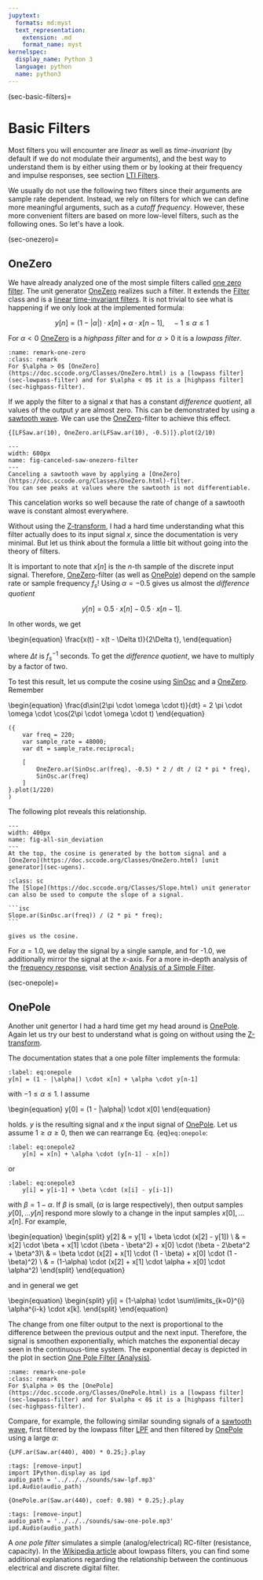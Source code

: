 ```yaml
---
jupytext:
  formats: md:myst
  text_representation:
    extension: .md
    format_name: myst
kernelspec:
  display_name: Python 3
  language: python
  name: python3
---
```


(sec-basic-filters)=
# Basic Filters

Most filters you will encounter are *linear* as well as *time-invariant* (by default if we do not modulate their arguments), and the best way to understand them is by either using them or by looking at their frequency and impulse responses, see section [LTI Filters](sec-lti-filters).

We usually do not use the following two filters since their arguments are sample rate dependent.
Instead, we rely on filters for which we can define more meaningful arguments, such as a *cutoff frequency*.
However, these more convenient filters are based on more low-level filters, such as the following ones.
So let's have a look.

(sec-onezero)=
## OneZero

We have already analyzed one of the most simple filters called [one zero filter](sec-one-zero-analysis).
The unit generator [OneZero](https://doc.sccode.org/Classes/OneZero.html) realizes such a filter.
It extends the [Filter](https://doc.sccode.org/Classes/Filter.html) class and is a [linear time-invariant filters](def-linear-time-invariant).
It is not trivial to see what is happening if we only look at the implemented formula:

$$y[n] = (1 - |\alpha|) \cdot x[n] + \alpha \cdot x[n-1], \quad -1 \leq \alpha \leq 1$$

For $\alpha < 0$ [OneZero](https://doc.sccode.org/Classes/OneZero.html) is a *highpass filter* and for $\alpha > 0$ it is a *lowpass filter*.

```{admonition} OneZero
:name: remark-one-zero
:class: remark
For $\alpha > 0$ [OneZero](https://doc.sccode.org/Classes/OneZero.html) is a [lowpass filter](sec-lowpass-filter) and for $\alpha < 0$ it is a [highpass filter](sec-highpass-filter).
```

If we apply the filter to a signal $x$ that has a constant *difference quotient*, all values of the output $y$ are almost zero.
This can be demonstrated by using a [sawtooth wave](sec-sawtooth-wave).
We can use the [OneZero](sec-onezero)-filter to achieve this effect.

```isc
{[LFSaw.ar(10), OneZero.ar(LFSaw.ar(10), -0.5)]}.plot(2/10)
```

```{figure} ../../../figs/sounddesign/filters/canceled-saw-onezero-filter.png
---
width: 600px
name: fig-canceled-saw-onezero-filter
---
Canceling a sawtooth wave by applying a [OneZero](https://doc.sccode.org/Classes/OneZero.html)-filter.
You can see peaks at values where the sawtooth is not differentiable.
```

This cancelation works so well because the rate of change of a sawtooth wave is constant almost everywhere.

Without using the [Z-transform](sec-z-transform), I had a hard time understanding what this filter actually does to its input signal $x$, since the documentation is very minimal.
But let us think about the formula a little bit without going into the theory of filters.

It is important to note that $x[n]$ is the $n$-th sample of the discrete input signal.
Therefore, [OneZero](https://doc.sccode.org/Classes/OneZero.html)-filter (as well as [OnePole](https://doc.sccode.org/Classes/OnePole.html)) depend on the sample rate or sample frequency $f_s$!
Using $\alpha = -0.5$ gives us almost the *difference quotient*

$$y[n] = 0.5 \cdot x[n] - 0.5 \cdot x[n-1].$$

In other words, we get

\begin{equation}
    \frac{x(t) - x(t - \Delta t)}{2\Delta t},
\end{equation}

where $\Delta t$ is $f_s^{-1}$ seconds.
To get the *difference quotient*, we have to multiply by a factor of two.

To test this result, let us compute the cosine using [SinOsc](https://doc.sccode.org/Classes/SinOsc.html) and a [OneZero](https://doc.sccode.org/Classes/OneZero.html).
Remember

\begin{equation}
    \frac{d\sin(2\pi \cdot \omega \cdot t)}{dt} = 2 \pi \cdot \omega \cdot \cos(2\pi \cdot \omega \cdot t) 
\end{equation}

```isc
({
    var freq = 220;
    var sample_rate = 48000;
    var dt = sample_rate.reciprocal;

    [
        OneZero.ar(SinOsc.ar(freq), -0.5) * 2 / dt / (2 * pi * freq), 
        SinOsc.ar(freq)
    ]
}.plot(1/220)
)
```

The following plot reveals this relationship.

```{figure} ../../../figs/sounddesign/filters/sin_deviation.png
---
width: 400px
name: fig-all-sin_deviation
---
At the top, the cosine is generated by the bottom signal and a [OneZero](https://doc.sccode.org/Classes/OneZero.html) [unit generator](sec-ugens).
```

````{admonition} Slope UGen
:class: sc
The [Slope](https://doc.sccode.org/Classes/Slope.html) unit generator can also be used to compute the slope of a signal.

```isc
Slope.ar(SinOsc.ar(freq)) / (2 * pi * freq);
```

gives us the cosine.
````

For $\alpha = 1.0$, we delay the signal by a single sample, and for -1.0, we additionally mirror the signal at the $x$-axis.
For a more in-depth analysis of the [frequency response](def-frequency-response), visit section [Analysis of a Simple Filter](sec-analysis-simple-filter).

(sec-onepole)=
## OnePole

Another unit genertor I had a hard time get my head around is [OnePole](https://doc.sccode.org/Classes/OnePole.html).
Again let us try our best to understand what is going on without using the [Z-transform](sec-z-transform).

The documentation states that a one pole filter implements the formula:

```{math}
:label: eq:onepole
y[n] = (1 - |\alpha|) \cdot x[n] + \alpha \cdot y[n-1]
```

with $-1 \leq \alpha \leq 1$.
I assume 

\begin{equation}
y[0] = (1 - |\alpha|) \cdot x[0]
\end{equation}

holds. $y$ is the resulting signal and $x$ the input signal of [OnePole](https://doc.sccode.org/Classes/OnePole.html).
Let us assume $1 \geq \alpha \geq 0$, then we can rearrange Eq. {eq}`eq:onepole`:

```{math}
:label: eq:onepole2
    y[n] = x[n] + \alpha \cdot (y[n-1] - x[n])
```

or 

```{math}
:label: eq:onepole3
    y[i] = y[i-1] + \beta \cdot (x[i] - y[i-1])
```

with $\beta = 1-\alpha$.
If $\beta$ is small, ($\alpha$ is large respectively), then output samples $y[0], \ldots y[n]$ respond more slowly to a change in the input samples $x[0], \ldots x[n]$. For example,

\begin{equation}
\begin{split}
y[2] & = y[1] + \beta \cdot (x[2] - y[1]) \\
  & = x[2] \cdot \beta + x[1] \cdot (\beta - \beta^2) + x[0] \cdot (\beta - 2\beta^2 + \beta^3)\\
  & = \beta \cdot (x[2] + x[1] \cdot (1 - \beta) + x[0] \cdot (1 - \beta)^2) \\
  & = (1-\alpha) \cdot (x[2] + x[1] \cdot \alpha + x[0] \cdot \alpha^2)
\end{split}
\end{equation}

and in general we get

\begin{equation}
\begin{split}
y[i] = (1-\alpha) \cdot \sum\limits_{k=0}^{i} \alpha^{i-k} \cdot x[k].
\end{split}
\end{equation}

The change from one filter output to the next is proportional to the difference between the previous output and the next input.
Therefore, the signal is smoothen exponentially, which matches the exponential decay seen in the continuous-time system.
The exponential decay is depicted in the plot in section [One Pole Filter (Analysis)](sec-one-pole-analysis).

```{admonition} OnePole
:name: remark-one-pole
:class: remark
For $\alpha > 0$ the [OnePole](https://doc.sccode.org/Classes/OnePole.html) is a [lowpass filter](sec-lowpass-filter) and for $\alpha < 0$ it is a [highpass filter](sec-highpass-filter).
```

Compare, for example, the following similar sounding signals of a [sawtooth wave](sec-sawtooth-wave), first filtered by the lowpass filter [LPF](https://doc.sccode.org/Classes/LPF.html) and then filtered by [OnePole](https://doc.sccode.org/Classes/OnePole.html) using a large $\alpha$:

```isc
{LPF.ar(Saw.ar(440), 400) * 0.25;}.play
```

```{code-cell} python3
:tags: [remove-input]
import IPython.display as ipd
audio_path = '../../../sounds/saw-lpf.mp3'
ipd.Audio(audio_path)
```

```isc
{OnePole.ar(Saw.ar(440), coef: 0.98) * 0.25;}.play
```

```{code-cell} python3
:tags: [remove-input]
audio_path = '../../../sounds/saw-one-pole.mp3'
ipd.Audio(audio_path)
```

A *one pole filter* simulates a simple (analog/electrical) RC-filter (resistance, capacity).
In the [Wikipedia article](https://en.wikipedia.org/wiki/Low-pass_filter) about lowpass filters, you can find some additional explanations regarding the relationship between the continuous electrical and discrete digital filter.
